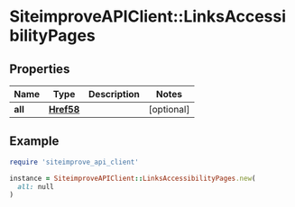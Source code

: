 # SiteimproveAPIClient::LinksAccessibilityPages

## Properties

| Name | Type | Description | Notes |
| ---- | ---- | ----------- | ----- |
| **all** | [**Href58**](Href58.md) |  | [optional] |

## Example

```ruby
require 'siteimprove_api_client'

instance = SiteimproveAPIClient::LinksAccessibilityPages.new(
  all: null
)
```

